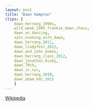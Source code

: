 ```yaml
---
layout: post
title: "Dawn Hampton"
clips: [
    dawn_herrang_1990s,
    wild_week_1995_frankie_dawn_chazz,
    dawn_on_dancing,
    sats_evening_with_dawn,
    dawn_herrang_2011,
    dawn_lindyfest_2012,
    dawn_and_john_dokes,
    dawn_herrang_class_2012,
    dawn_jonathon_bixby,
    dawn_70th,
    dawn_in_nyc,
    dawn_herrang_2010,
    dawn_adam_hdc_2015
    ]
---
```


[Wikipedia](https://en.wikipedia.org/wiki/Dawn_Hampton)

